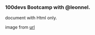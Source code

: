 ### 100devs Bootcamp with @leonnel. 

document with Html only.

image from [url](https://www.pexels.com/fr-fr/chercher/brownie/)
